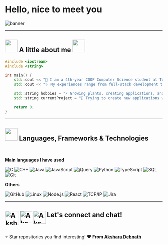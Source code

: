 # Hello, nice to meet you

![banner](https://github.com/akshxrx/akshxrx/assets/70068533/5224edfe-59fd-4f97-8880-9b1a1b1232a1)

** **

## <img src="https://user-images.githubusercontent.com/70068533/151487809-05c3d7f3-9c2f-483e-9926-d0537d095072.gif" width="40"> A little about me <img src="https://media.giphy.com/media/WUlplcMpOCEmTGBtBW/giphy.gif" width="40"> 

```c++
#include <iostream>
#include <string>

int main() {
    std::cout << "🍃 I am a 4th-year COOP Computer Science student at Toronto Met :D" << std::endl;
    std::cout << "✨ My experiences range from full-stack development to research" << std::endl;

    std::string hobbies = "⚡ Growing plants, creating applications, and teaching";
    std::string currentProject = "🔭 Trying to create new applications with ML knowledge";

    return 0;
}
```

** **

## <img src="https://camo.githubusercontent.com/fb070d9f71a64edbafed08519130d75e7e0a0a69665d50d94ad095157f702e59/68747470733a2f2f6d656469612e67697068792e636f6d2f6d656469612f6d47634e6a736657416a593541455a4e77362f67697068792e676966" width="40"> Languages, Frameworks & Technologies </img>

</br>

**Main languages I have used**

![C](https://img.shields.io/badge/-C-000000?style=flat&logo=C)
![C++](https://img.shields.io/badge/-C++-000000?style=flat&logo=C%2B%2B&logoColor=00599C)
![Java](https://img.shields.io/badge/-Java-000000?style=flat&logo=Java&logoColor=007396)
![JavaScript](https://img.shields.io/badge/-JavaScript-000000?style=flat&logo=javascript)
![jQuery](https://img.shields.io/badge/-jQuery-000000?style=flat&logo=jQuery&logoColor=0769AD)
![Python](https://img.shields.io/badge/-Python-000000?style=flat&logo=python)
![TypeScript](https://img.shields.io/badge/-TypeScript-000000?style=flat&logo=typescript&logoColor=007ACC)
![SQL](https://img.shields.io/badge/-SQL-000000?style=flat&logo=MySQL)
![Git](https://img.shields.io/badge/-Git-000000?style=flat&logo=git&logoColor=F05032)

**Others**

![GitHub](https://img.shields.io/badge/-GitHub-000000?style=flat&logo=github&logoColor=FFFFFF)
![Linux](https://img.shields.io/badge/-Linux-000000?style=flat&logo=linux&logoColor=FCC624)
![Node.js](https://img.shields.io/badge/-Node.js-000000?style=flat&logo=node.js&logoColor=339933)
![React](https://img.shields.io/badge/-React-000000?style=flat&logo=React&logoColor=61DAFB)
![TCP/IP](https://img.shields.io/badge/-TCP/IP-000000?style=flat&logo=cisco&logoColor=white)
![Jira](https://img.shields.io/badge/-Jira-000000?style=flat&logo=jira-software&logoColor=white&logoColor=0052CC)

** **

<h2> Let's connect and chat! 
  <a href="https://www.linkedin.com/in/akshara-debnath/">
    <img align="left" width="45px" alt="Akshara Debnath | Linkedin" src="https://github.com/akshxrx/akshxrx/assets/70068533/6f640854-c3d4-434f-bef2-cc1d00b54762" />
  </a>
  <a href="">
    <img align="left" alt="Akshara Debnath | Website" width="39px" src="https://github.com/akshxrx/akshxrx/assets/70068533/ac1754f1-5d3d-48e0-9e42-8e5e012f46eb" />
  </a>
  <a href="mailto:akshara.debnath@ryerson.ca">
    <img align="left" alt="Akshara Debnath | Gmail" width="41px" src="https://github.com/akshxrx/akshxrx/assets/70068533/0f6055f0-911b-499d-b297-90f606a64de6" />
  </a>
</h2> 
</br>
  
  ⭐️ Star repositories you find interesting!
  **❤️ From [Akshara Debnath](https://github.com/akshxrx)**
  

